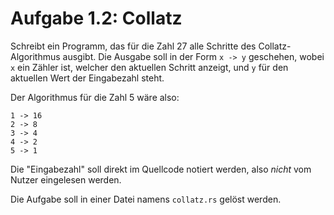 Aufgabe 1.2: Collatz
====================

Schreibt ein Programm, das für die Zahl 27 alle Schritte des
Collatz-Algorithmus ausgibt. Die Ausgabe soll in der Form `x -> y` geschehen,
wobei `x` ein Zähler ist, welcher den aktuellen Schritt anzeigt, und `y` für
den aktuellen Wert der Eingabezahl steht.

Der Algorithmus für die Zahl 5 wäre also:

```
1 -> 16
2 -> 8
3 -> 4
4 -> 2
5 -> 1
```

Die "Eingabezahl" soll direkt im Quellcode notiert werden, also *nicht*
vom Nutzer eingelesen werden.

Die Aufgabe soll in einer Datei namens `collatz.rs` gelöst werden.
